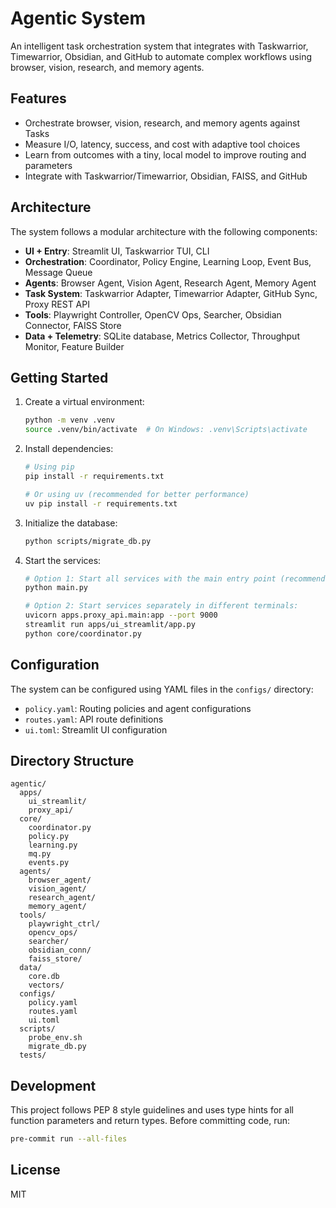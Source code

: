 # Agentic System

An intelligent task orchestration system that integrates with Taskwarrior, Timewarrior, Obsidian, and GitHub to automate complex workflows using browser, vision, research, and memory agents.

## Features

- Orchestrate browser, vision, research, and memory agents against Tasks
- Measure I/O, latency, success, and cost with adaptive tool choices
- Learn from outcomes with a tiny, local model to improve routing and parameters
- Integrate with Taskwarrior/Timewarrior, Obsidian, FAISS, and GitHub

## Architecture

The system follows a modular architecture with the following components:

- **UI + Entry**: Streamlit UI, Taskwarrior TUI, CLI
- **Orchestration**: Coordinator, Policy Engine, Learning Loop, Event Bus, Message Queue
- **Agents**: Browser Agent, Vision Agent, Research Agent, Memory Agent
- **Task System**: Taskwarrior Adapter, Timewarrior Adapter, GitHub Sync, Proxy REST API
- **Tools**: Playwright Controller, OpenCV Ops, Searcher, Obsidian Connector, FAISS Store
- **Data + Telemetry**: SQLite database, Metrics Collector, Throughput Monitor, Feature Builder

## Getting Started

1. Create a virtual environment:
   ```bash
   python -m venv .venv
   source .venv/bin/activate  # On Windows: .venv\Scripts\activate
   ```

2. Install dependencies:
   ```bash
   # Using pip
   pip install -r requirements.txt
   
   # Or using uv (recommended for better performance)
   uv pip install -r requirements.txt
   ```

3. Initialize the database:
   ```bash
   python scripts/migrate_db.py
   ```

4. Start the services:
   ```bash
   # Option 1: Start all services with the main entry point (recommended):
   python main.py
   
   # Option 2: Start services separately in different terminals:
   uvicorn apps.proxy_api.main:app --port 9000
   streamlit run apps/ui_streamlit/app.py
   python core/coordinator.py
   ```

## Configuration

The system can be configured using YAML files in the `configs/` directory:

- `policy.yaml`: Routing policies and agent configurations
- `routes.yaml`: API route definitions
- `ui.toml`: Streamlit UI configuration

## Directory Structure

```
agentic/
  apps/
    ui_streamlit/
    proxy_api/
  core/
    coordinator.py
    policy.py
    learning.py
    mq.py
    events.py
  agents/
    browser_agent/
    vision_agent/
    research_agent/
    memory_agent/
  tools/
    playwright_ctrl/
    opencv_ops/
    searcher/
    obsidian_conn/
    faiss_store/
  data/
    core.db
    vectors/
  configs/
    policy.yaml
    routes.yaml
    ui.toml
  scripts/
    probe_env.sh
    migrate_db.py
  tests/
```

## Development

This project follows PEP 8 style guidelines and uses type hints for all function parameters and return types. Before committing code, run:

```bash
pre-commit run --all-files
```

## License

MIT